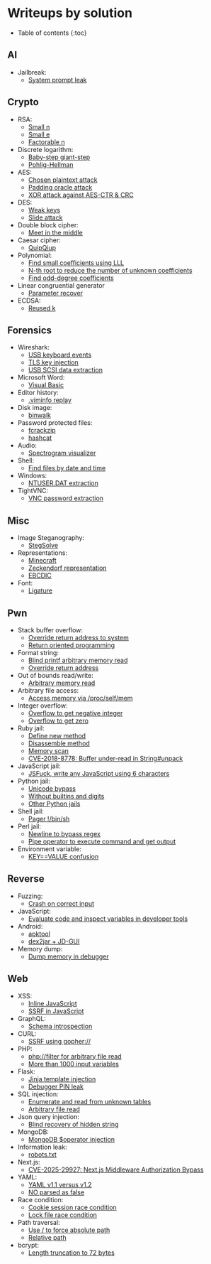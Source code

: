 # Writeups by solution

* Table of contents
{:toc}

## AI

- Jailbreak:
    - [System prompt leak](../2025-09-05-imaginary-ctf-2025/tax-return.md)

## Crypto

- RSA:
    - [Small n](../2018-09-28-thuctf2018/crypto/easy_rsa.md)
    - [Small e](../2025-08-16-scriptctf2025/rsa-1.md)
    - [Factorable n](../2025-08-22-brunnerctf2025/half-baked.md)
- Discrete logarithm:
    - [Baby-step giant-step](../2025-09-08-wanqubei-quals-2025/new-trick.md)
    - [Pohlig-Hellman](../2025-09-04-nullcon-berlin-hackim-2025-ctf/field-trip.md)
- AES:
    - [Chosen plaintext attack](../2025-08-16-scriptctf2025/eaas.md)
    - [Padding oracle attack](../2025-09-04-nullcon-berlin-hackim-2025-ctf/decryption-execution-service.md)
    - [XOR attack against AES-CTR & CRC](../2025-09-04-nullcon-berlin-hackim-2025-ctf/magntic-tape.md)
- DES:
    - [Weak keys](../2018-09-28-thuctf2018/crypto/101DES.md)
    - [Slide attack](../2025-09-04-nullcon-berlin-hackim-2025-ctf/narrow-des.md)
- Double block cipher:
    - [Meet in the middle](../2025-08-16-scriptctf2025/secure-server-2.md)
- Caesar cipher:
    - [QuipQiup](../2018-09-28-thuctf2018/misc/Flow.md)
- Polynomial:
    - [Find small coefficients using LLL](../2022-11-25-hitconctf2022/babysss.md)
    - [N-th root to reduce the number of unknown coefficients](../2025-08-16-sekaictf2025/ssss.md)
    - [Find odd-degree coefficients](../2025-08-30-corctf2025/ssss.md)
- Linear congruential generator
    - [Parameter recover](../2025-09-06-cracconctf2025/ecg.md)
- ECDSA:
    - [Reused k](../2025-09-10-watctf-f25/curve-desert.md)

## Forensics

- Wireshark:
    - [USB keyboard events](../2018-09-28-thuctf2018/misc/Flow.md)
    - [TLS key injection](../2025-08-22-brunnerctf2025/the-secret-brunsviger.md)
    - [USB SCSI data extraction](../2025-09-04-nullcon-berlin-hackim-2025-ctf/usbstorage.md)
- Microsoft Word:
    - [Visual Basic](../2025-08-08-why2025/forensics/painted-black.md)
- Editor history:
    - [.viminfo replay](../2025-08-08-why2025/forensics/the-wizard.md)
- Disk image:
    - [binwalk](../2025-08-16-scriptctf2025/diskchal.md)
- Password protected files:
    - [fcrackzip](../2025-08-16-scriptctf2025/just-some-avocado.md)
    - [hashcat](../2025-08-22-brunnerctf2025/peppernuts.md)
- Audio:
    - [Spectrogram visualizer](../2025-08-16-scriptctf2025/just-some-avocado.md)
- Shell:
    - [Find files by date and time](../2025-08-30-corctf2025/nintendo-sswitch.md)
- Windows:
    - [NTUSER.DAT extraction](../2025-09-05-imaginary-ctf-2025/obfuscated-1.md)
- TightVNC:
    - [VNC password extraction](../2025-09-05-imaginary-ctf-2025/obfuscated-1.md)

## Misc

- Image Steganography:
    - [StegSolve](../2018-09-28-thuctf2018/misc/Format.md)
- Representations:
    - [Minecraft](../2025-08-16-scriptctf2025/enchant.md)
    - [Zeckendorf representation](../2025-08-22-brunnerctf2025/pie-recipe.md)
    - [EBCDIC](../2025-08-22-brunnerctf2025/the-great-mainframe-bake-off.md)
- Font:
    - [Ligature](../2025-08-29-tfcctf2025/font-leagues.md)

## Pwn

- Stack buffer overflow:
    - [Override return address to system](../2018-09-28-thuctf2018/pwn/pwn1.md)
    - [Return oriented programming](../2025-09-05-imaginary-ctf-2025/babybof.md)
- Format string:
    - [Blind printf arbitrary memory read](../2025-08-08-why2025/pwnable/simple-ai-bot.md)
    - [Override return address](../2025-08-22-brunnerctf2025/the-ingredient-shop.md)
- Out of bounds read/write:
    - [Arbitrary memory read](../2025-08-16-scriptctf2025/index.md)
- Arbitrary file access:
    - [Access memory via /proc/self/mem](../2025-09-10-watctf-f25/hex-editor-xtended-v2.md)
- Integer overflow:
    - [Overflow to get negative integer](../2025-08-22-brunnerctf2025/online-cake-flavour-shop.md)
    - [Overflow to get zero](../2025-08-30-corctf2025/cor-shop.md)
- Ruby jail:
    - [Define new method](../2018-09-28-thuctf2018/misc/Ruby_Master_Level_1.md)
    - [Disassemble method](../2018-09-28-thuctf2018/misc/Ruby_Master_Level_2.md)
    - [Memory scan](../2018-09-28-thuctf2018/misc/Ruby_Master_Level_3.md)
    - [CVE-2018-8778: Buffer under-read in String#unpack](../2019-01-27-codegate2019/mini_converter.md)
- JavaScript jail:
    - [JSFuck, write any JavaScript using 6 characters](../2022-11-26-glacierctf2022/pwn/Break%20the%20Calculator.md)
- Python jail:
    - [Unicode bypass](../2025-08-08-why2025/misc/title-case.md)
    - [Without builtins and digits](../2025-09-12-fortid-ctf-2025/michael-scottfield.md)
    - [Other Python jails](./pyjail.md)
- Shell jail:
    - [Pager !/bin/sh](../2025-08-22-hitconctf2025/git-playground.md)
- Perl jail:
    - [Newline to bypass regex](../2025-09-05-imaginary-ctf-2025/pearl.md)
    - [Pipe operator to execute command and get output](../2025-09-05-imaginary-ctf-2025/pearl.md)
- Environment variable:
    - [KEY==VALUE confusion](../2025-09-12-fortid-ctf-2025/protect-the-environment.md)

## Reverse

- Fuzzing:
    - [Crash on correct input](../2021-08-15-inctf2021/find_plut0.md)
- JavaScript:
    - [Evaluate code and inspect variables in developer tools](../2025-08-08-why2025/web/why2025-ctf-times.md)
- Android:
    - [apktool](../2025-08-22-brunnerctf2025/bakedown.md)
    - [dex2jar + JD-GUI](../2025-09-05-imaginary-ctf-2025/weird-app.md)
- Memory dump:
    - [Dump memory in debugger](../2025-09-12-fortid-ctf-2025/rev-from-the-past.md)

## Web

- XSS:
    - [Inline JavaScript](../2018-09-28-thuctf2018/web/XSS1.md)
    - [SSRF in JavaScript](../2018-09-28-thuctf2018/web/XSS2.md)
- GraphQL:
    - [Schema introspection](../2022-11-26-glacierctf2022/web/FlagCoin%20Stage%201.md)
- CURL:
    - [SSRF using gopher://](../2018-09-28-thuctf2018/web/BabyWeb.md)
- PHP:
    - [php://filter for arbitrary file read](../2025-08-22-brunnerctf2025/brunsviger-huset.md)
    - [More than 1000 input variables](../2025-09-07-blackhat-mea-ctf-quals-2025/cute-csp.md)
- Flask:
    - [Jinja template injection](../2018-09-28-thuctf2018/web/Flask.md)
    - [Debugger PIN leak](../2025-08-16-sekaictf2025/my-flask-app.md)
- SQL injection:
    - [Enumerate and read from unknown tables](../2018-09-28-thuctf2018/web/wdSimpleSQLv1-1.md)
    - [Arbitrary file read](../2018-09-28-thuctf2018/web/wdSimpleSQLv1-2.md)
- Json query injection:
    - [Blind recovery of hidden string](../2025-09-12-fortid-ctf-2025/jey-is-not-my-son.md)
- MongoDB:
    - [MongoDB $operator injection](../2022-11-26-glacierctf2022/web/FlagCoin%20Stage%202.md)
- Information leak:
    - [robots.txt](../2025-08-22-brunnerctf2025/brunsviger-huset.md)
- Next.js:
    - [CVE-2025-29927: Next.js Middleware Authorization Bypass](../2025-08-22-brunnerctf2025/epic-cake-battles-of-history.md)
- YAML:
    - [YAML v1.1 versus v1.2](../2025-08-30-corctf2025/yamlquiz.md)
    - [NO parsed as false](../2025-09-07-blackhat-mea-ctf-quals-2025/cute-csp.md)
- Race condition:
    - [Cookie session race condition](../2025-09-04-nullcon-berlin-hackim-2025-ctf/webby.md)
    - [Lock file race condition](../2025-09-07-blackhat-mea-ctf-quals-2025/cute-csp.md)
- Path traversal:
    - [Use / to force absolute path](../2025-09-05-imaginary-ctf-2025/codenames-1.md)
    - [Relative path](../2025-09-07-blackhat-mea-ctf-quals-2025/hash-factory.md)
- bcrypt:
    - [Length truncation to 72 bytes](../2025-09-05-imaginary-ctf-2025/passwordless.md)
